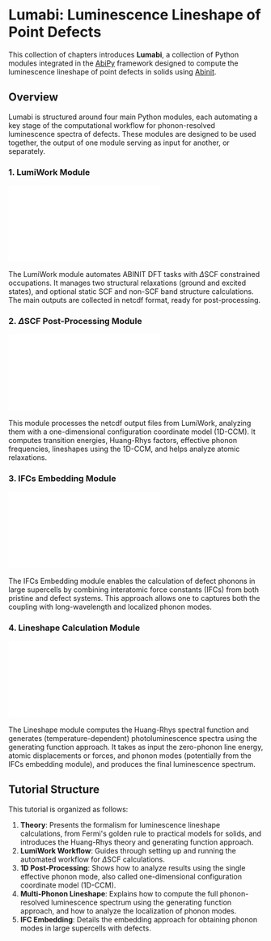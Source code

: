 # Lumabi: Luminescence Lineshape of Point Defects

This collection of chapters introduces **Lumabi**, a collection of Python modules integrated in the [AbiPy](https://github.com/abinit/abipy) framework designed to compute the luminescence lineshape of point defects in solids using [Abinit](https://www.abinit.org/).

## Overview

Lumabi is structured around four main Python modules, each automating a key stage of the computational workflow for phonon-resolved luminescence spectra of defects. These modules are designed to be used together, the output of one module serving as input for another, or separately.

### 1. LumiWork Module

![The LumiWork module, an AbiPy Workflow that automates ABINIT DFT tasks with $\Delta$SCF constrained occupations.](../paper/LumiWork.pdf)

The LumiWork module automates ABINIT DFT tasks with $\Delta$SCF constrained occupations. It manages two structural relaxations (ground and excited states), and optional static SCF and non-SCF band structure calculations. The main outputs are collected in netcdf format, ready for post-processing.

### 2. $\Delta$SCF Post-Processing Module

![The $\Delta$SCF module, designed to post-process $\Delta$SCF constrained-occupation calculations using a one-dimensional configuration-coordinate model.](../paper/dSCF_post_process.pdf)

This module processes the netcdf output files from LumiWork, analyzing them with a one-dimensional configuration coordinate model (1D-CCM). It computes transition energies, Huang-Rhys factors, effective phonon frequencies, lineshapes using the 1D-CCM, and helps analyze atomic relaxations.

### 3. IFCs Embedding Module

![The IFCs embedding module, allowing to calculate defect phonons in large supercells.](../paper/IFCs_embedding.pdf)

The IFCs Embedding module enables the calculation of defect phonons in large supercells by combining interatomic force constants (IFCs) from both pristine and defect systems. This approach allows one to captures both the coupling with long-wavelength and localized phonon modes.

### 4. Lineshape Calculation Module

![The lineshape module, allowing to compute the temperature-dependent spectra.](../paper/lineshape.pdf)

The Lineshape module computes the Huang-Rhys spectral function and generates (temperature-dependent) photoluminescence spectra using the generating function approach. It takes as input the zero-phonon line energy, atomic displacements or forces, and phonon modes (potentially from the IFCs embedding module), and produces the final luminescence spectrum.


## Tutorial Structure
This tutorial is organized as follows:

1. **Theory**: Presents the formalism for luminescence lineshape calculations, from Fermi's golden rule to practical models for solids, and introduces the Huang-Rhys theory and generating function approach.
2. **LumiWork Workflow**: Guides through setting up and running the automated workflow for $\Delta$SCF calculations.
3. **1D Post-Processing**: Shows how to analyze results using the single effective phonon mode, also called one-dimensional configuration coordinate model (1D-CCM).
4. **Multi-Phonon Lineshape**: Explains how to compute the full phonon-resolved luminescence spectrum using the generating function approach, and how to analyze the localization of phonon modes.
5. **IFC Embedding**: Details the embedding approach for obtaining phonon modes in large supercells with defects.


